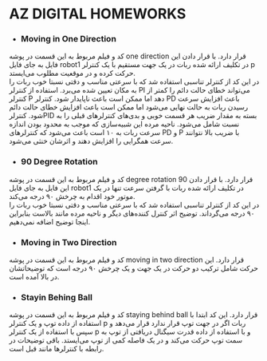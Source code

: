 # AZ DIGITAL HOMEWORKS

* ### Moving in One Direction
کد و فیلم مربوط به این قسمت در پوشه one direction قرار دارد. با قرار دادن این فایل به جای فایل robot1 در تکلیف ارائه شده ربات در یک جهت مستقیم با یک کنترلر p حرکت کرده و در موقعیت مطلوب می‌ایستد.<br/>
در این کد از کنترلر تناسبی استفاده شد که با سرعتی مناسب و دقتی نسبتا خوب ربات را به مکان تعیین شده می‌برد. استفاده از کنترلر PI می‌تواند خطای حالت دائم را کمتر از کنترلر P دهد اما ممکن است باعث ناپایدار شود. کنترلر PD باعث افزایش سرعت رسیدن ربات به حالت نهایی می‌شود اما ممکن است باعث افزایش خطای حالت دائم شود. کنترلرPID بسته به مقدار ضریب هر قسمت خوبی و بدی‌های کنترلرهای قبلی را به نسبت شامل می‌شود. ناحیه مرده‌ این شبیه‌سازی که موجب به محدود بودن اندازه سرعت ربات به ۱۰ است باعث می‌شود که کنترلر‌های PD و P با ضریب بالا نتوانند سرعت همگرایی را افزایش دهند و اثرشان خنثی می‌شود.<br/>
* ### 90 Degree Rotation
کد و فیلم مربوط به این قسمت در پوشه degree rotation 90 قرار دارد. با قرار دادن این فایل به جای فایل robot1 در تکلیف ارائه شده ربات با گرفتن سرعت تنها در یک موتور خود اقدام به چرخش ۹۰ درجه می‌کند. <br />
در این کد از کنترلر تناسبی استفاده شد که با سرعتی مناسب و دقتی نسبتا خوب ربات را ۹۰ درجه می‌گرداند. توضیح اثر کنترل کننده‌های دیگر و ناحیه مرده مانند بالاست بنابراین اینجا توضیح اضافه نمی‌دهیم.
* ### Moving in Two Direction
کد و فیلم مربوط به این قسمت در پوشه moving in two direction قرار دارد. این حرکت شامل ترکیب دو حرکت در یک جهت  و یک چرخش ۹۰ درجه است که توضیحاتشان در بالا آمده است.
* ### Stayin Behing Ball
کد و فیلم مربوط به این قسمت در پوشه staying behind ball قرار دارد. این کد ابتدا با استفاده از داده توپ و یک کنترلر p ربات اگر در جهت توپ قرار ندارد قرار می‌دهد و سپس با استفاده از یک کنترلر p  و  با استفاده از داده قدرت سیگنال دریافتی از توپ به سمت توپ حرکت می‌کند و در یک فاصله کمی از توپ می‌ایستد. باقی توضیحات در رابطه با کنترلرها مانند قبل است.